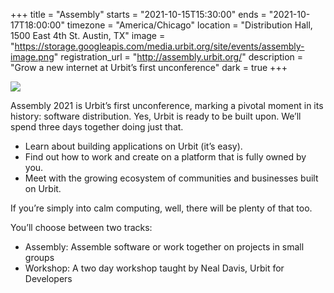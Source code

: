 +++
title = "Assembly"
starts = "2021-10-15T15:30:00"
ends = "2021-10-17T18:00:00"
timezone = "America/Chicago"
location = "Distribution Hall, 1500 East 4th St. Austin, TX"
image = "https://storage.googleapis.com/media.urbit.org/site/events/assembly-image.png"
registration_url = "http://assembly.urbit.org/"
description = "Grow a new internet at Urbit’s first unconference"
dark = true
+++

![](https://storage.googleapis.com/media.urbit.org/site/events/assembly-event-image.png)

Assembly 2021 is Urbit’s first unconference, marking a pivotal moment in its history: software distribution. Yes, Urbit is ready to be built upon. We’ll spend three days together doing just that.

- Learn about building applications on Urbit (it’s easy).
- Find out how to work and create on a platform that is fully owned by you.
- Meet with the growing ecosystem of communities and businesses built on Urbit.

If you’re simply into calm computing, well, there will be plenty of that too.

You’ll choose between two tracks:

- Assembly: Assemble software or work together on projects in small groups
- Workshop: A two day workshop taught by Neal Davis, Urbit for Developers
